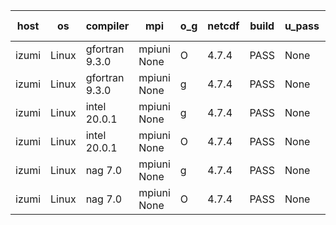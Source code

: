 

| host     | os       | compiler                              | mpi                      | o_g        | netcdf        | build       | u_pass          | u_fail          | s_pass            | s_fail            | e_pass             | e_fail             | nuopc_pass       | nuopc_fail       | artifacts link          |
|----------|----------|---------------------------------------|--------------------------|------------|---------------|-------------|-----------------|-----------------|-------------------|-------------------|--------------------|--------------------|------------------|------------------|-------------------------|
| izumi | Linux | gfortran 9.3.0 | mpiuni None  | O | 4.7.4  | PASS | None | None | None | None | None | None | None | None | <a href="https://github.com/esmf-org/esmf-test-artifacts/tree/67163591a71c124212c7831caaa97ca5827e24dd/fix_abort_trace/gfortran/9.3.0/O/mpiuni/None" target="_blank">6716359</a> | 
| izumi | Linux | gfortran 9.3.0 | mpiuni None  | g | 4.7.4  | PASS | None | None | None | None | None | None | None | None | <a href="https://github.com/esmf-org/esmf-test-artifacts/tree/385cca9a0bd9c77c9c83bed21151c59dffa12c19/fix_abort_trace/gfortran/9.3.0/g/mpiuni/None" target="_blank">385cca9</a> | 
| izumi | Linux | intel 20.0.1 | mpiuni None  | g | 4.7.4  | PASS | None | None | None | None | None | None | None | None | <a href="https://github.com/esmf-org/esmf-test-artifacts/tree/1ba22d33fc9625d23bf10685628d5eebd5ea69c5/fix_abort_trace/intel/20.0.1/g/mpiuni/None" target="_blank">1ba22d3</a> | 
| izumi | Linux | intel 20.0.1 | mpiuni None  | O | 4.7.4  | PASS | None | None | None | None | None | None | None | None | <a href="https://github.com/esmf-org/esmf-test-artifacts/tree/f9a261fe8b1fe3fea179cd000a23fded72408552/fix_abort_trace/intel/20.0.1/O/mpiuni/None" target="_blank">f9a261f</a> | 
| izumi | Linux | nag 7.0 | mpiuni None  | g | 4.7.4  | PASS | None | None | None | None | None | None | None | None | <a href="https://github.com/esmf-org/esmf-test-artifacts/tree/94e67aa4e6c45b4964016de556c4ba65d39b1432/fix_abort_trace/nag/7.0/g/mpiuni/None" target="_blank">94e67aa</a> | 
| izumi | Linux | nag 7.0 | mpiuni None  | O | 4.7.4  | PASS | None | None | None | None | None | None | None | None | <a href="https://github.com/esmf-org/esmf-test-artifacts/tree/929e1fa3ca85b9d3c6d6f3f491c0a4be41987b14/fix_abort_trace/nag/7.0/O/mpiuni/None" target="_blank">929e1fa</a> | 
